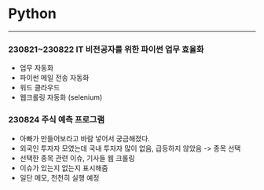 # Python
---
### 230821~230822 IT 비전공자를 위한 파이썬 업무 효율화
- 업무 자동화
- 파이썬 메일 전송 자동화
- 워드 클라우드
- 웹크롤링 자동화 (selenium)


### 230824    주식 예측 프로그램
- 아빠가 만들어보라고 바람 넣어서 궁금해졌다.
- 외국인 투자자 모였는데 국내 투자자 많이 없음, 급등하지 않았음 -> 종목 선택
- 선택한 종목 관련 이슈, 기사들 웹 크롤링
- 이슈가 있는지 없는지 표시해줌
- 일단 메모, 천천히 실행 예정



